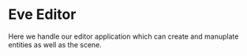 # Eve Editor

Here we handle our editor application which can create and manuplate entities as well as the scene. 
